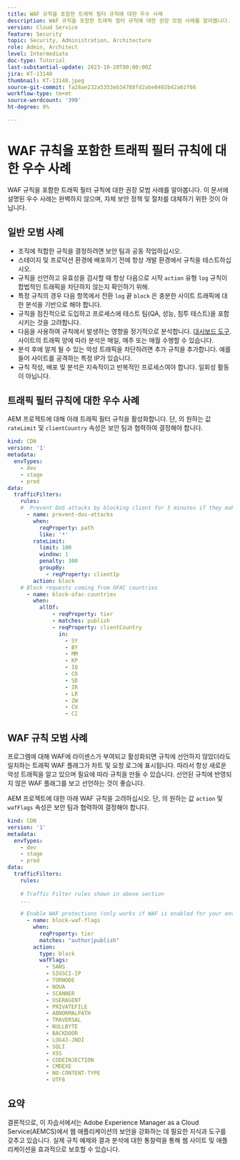 ```yaml
---
title: WAF 규칙을 포함한 트래픽 필터 규칙에 대한 우수 사례
description: WAF 규칙을 포함한 트래픽 필터 규칙에 대한 권장 모범 사례를 알아봅니다.
version: Cloud Service
feature: Security
topic: Security, Administration, Architecture
role: Admin, Architect
level: Intermediate
doc-type: Tutorial
last-substantial-update: 2023-10-20T00:00:00Z
jira: KT-13148
thumbnail: KT-13148.jpeg
source-git-commit: fa28ae232a5353eb34788fd2abe8402b42a62f66
workflow-type: tm+mt
source-wordcount: '399'
ht-degree: 0%

---
```



# WAF 규칙을 포함한 트래픽 필터 규칙에 대한 우수 사례

WAF 규칙을 포함한 트래픽 필터 규칙에 대한 권장 모범 사례를 알아봅니다. 이 문서에 설명된 우수 사례는 완벽하지 않으며, 자체 보안 정책 및 절차를 대체하기 위한 것이 아닙니다.

## 일반 모범 사례

- 조직에 적합한 규칙을 결정하려면 보안 팀과 공동 작업하십시오.
- 스테이지 및 프로덕션 환경에 배포하기 전에 항상 개발 환경에서 규칙을 테스트하십시오.
- 규칙을 선언하고 유효성을 검사할 때 항상 다음으로 시작 `action` 유형 `log` 규칙이 합법적인 트래픽을 차단하지 않는지 확인하기 위해.
- 특정 규칙의 경우 다음 항목에서 전환 `log` 끝 `block` 은 충분한 사이트 트래픽에 대한 분석을 기반으로 해야 합니다.
- 규칙을 점진적으로 도입하고 프로세스에 테스트 팀(QA, 성능, 침투 테스트)을 포함시키는 것을 고려합니다.
- 다음을 사용하여 규칙에서 발생하는 영향을 정기적으로 분석합니다. [대시보드 도구](https://github.com/adobe/AEMCS-CDN-Log-Analysis-ELK-Tool). 사이트의 트래픽 양에 따라 분석은 매일, 매주 또는 매월 수행할 수 있습니다.
- 분석 후에 알게 될 수 있는 악성 트래픽을 차단하려면 추가 규칙을 추가합니다. 예를 들어 사이트를 공격하는 특정 IP가 있습니다.
- 규칙 작성, 배포 및 분석은 지속적이고 반복적인 프로세스여야 합니다. 일회성 활동이 아닙니다.

## 트래픽 필터 규칙에 대한 우수 사례

AEM 프로젝트에 대해 아래 트래픽 필터 규칙을 활성화합니다. 단, 의 원하는 값 `rateLimit` 및 `clientCountry` 속성은 보안 팀과 협력하여 결정해야 합니다.

```yaml
kind: CDN
version: '1'
metadata:
  envTypes:
    - dev
    - stage
    - prod
data:
  trafficFilters:
    rules:
    #  Prevent DoS attacks by blocking client for 5 minutes if they make more than 100 requests in 1 second.
      - name: prevent-dos-attacks
        when:
          reqProperty: path
          like: '*'
        rateLimit:
          limit: 100
          window: 1
          penalty: 300
          groupBy:
            - reqProperty: clientIp
        action: block        
    # Block requests coming from OFAC countries
      - name: block-ofac-countries
        when:
          allOf:
              - reqProperty: tier
              - matches: publish
              - reqProperty: clientCountry
                in:
                  - SY
                  - BY
                  - MM
                  - KP
                  - IQ
                  - CD
                  - SD
                  - IR
                  - LR
                  - ZW
                  - CU
                  - CI    
```

## WAF 규칙 모범 사례

프로그램에 대해 WAF에 라이센스가 부여되고 활성화되면 규칙에 선언하지 않았더라도 일치하는 트래픽 WAF 플래그가 차트 및 요청 로그에 표시됩니다. 따라서 항상 새로운 악성 트래픽을 알고 있으며 필요에 따라 규칙을 만들 수 있습니다. 선언된 규칙에 반영되지 않은 WAF 플래그를 보고 선언하는 것이 좋습니다.

AEM 프로젝트에 대한 아래 WAF 규칙을 고려하십시오. 단, 의 원하는 값 `action` 및 `wafFlags` 속성은 보안 팀과 협력하여 결정해야 합니다.

```yaml
kind: CDN
version: '1'
metadata:
  envTypes:
    - dev
    - stage
    - prod
data:
  trafficFilters:
    rules:
    
    # Traffic Filter rules shown in above section
    ...    
    
    # Enable WAF protections (only works if WAF is enabled for your environment)
      - name: block-waf-flags
        when:
          reqProperty: tier
          matches: "author|publish"
        action:
          type: block
          wafFlags:
            - SANS
            - SIGSCI-IP
            - TORNODE
            - NOUA
            - SCANNER
            - USERAGENT
            - PRIVATEFILE
            - ABNORMALPATH
            - TRAVERSAL
            - NULLBYTE
            - BACKDOOR
            - LOG4J-JNDI
            - SQLI
            - XSS
            - CODEINJECTION
            - CMDEXE
            - NO-CONTENT-TYPE
            - UTF8        
```

## 요약

결론적으로, 이 자습서에서는 Adobe Experience Manager as a Cloud Service(AEMCS)에서 웹 애플리케이션의 보안을 강화하는 데 필요한 지식과 도구를 갖추고 있습니다. 실제 규칙 예제와 결과 분석에 대한 통찰력을 통해 웹 사이트 및 애플리케이션을 효과적으로 보호할 수 있습니다.
